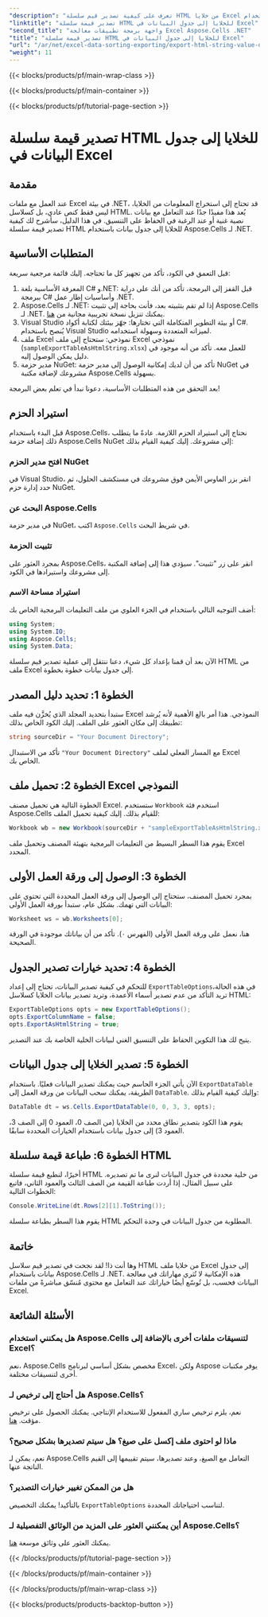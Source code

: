 ```yaml
---
"description": "تعرف على كيفية تصدير قيم سلسلة HTML من خلايا Excel إلى جدول بيانات باستخدام Aspose.Cells لـ .NET في برنامج تعليمي بسيط خطوة بخطوة."
"linktitle": "تصدير قيمة سلسلة HTML للخلايا إلى جدول البيانات في Excel"
"second_title": "واجهة برمجة تطبيقات معالجة Excel Aspose.Cells .NET"
"title": "تصدير قيمة سلسلة HTML للخلايا إلى جدول البيانات في Excel"
"url": "/ar/net/excel-data-sorting-exporting/export-html-string-value-of-cells-to-datatable-in-excel/"
"weight": 11
---
```


{{< blocks/products/pf/main-wrap-class >}}

{{< blocks/products/pf/main-container >}}

{{< blocks/products/pf/tutorial-page-section >}}

# تصدير قيمة سلسلة HTML للخلايا إلى جدول البيانات في Excel

## مقدمة

عند العمل مع ملفات Excel في بيئة .NET، قد تحتاج إلى استخراج المعلومات من الخلايا، ليس فقط كنص عادي، بل كسلاسل HTML. يُعد هذا مفيدًا جدًا عند التعامل مع بيانات نصية غنية أو عند الرغبة في الحفاظ على التنسيق. في هذا الدليل، سأشرح لك كيفية تصدير قيمة سلسلة HTML للخلايا إلى جدول بيانات باستخدام Aspose.Cells لـ .NET. 

## المتطلبات الأساسية

قبل التعمق في الكود، تأكد من تجهيز كل ما تحتاجه. إليك قائمة مرجعية سريعة:

1. المعرفة الأساسية بلغة C# و.NET: قبل القفز إلى البرمجة، تأكد من أنك على دراية ببرمجة C# وأساسيات إطار عمل .NET.
2. Aspose.Cells لـ .NET: إذا لم تقم بتثبيته بعد، فأنت بحاجة إلى تثبيت Aspose.Cells لـ .NET. يمكنك تنزيل نسخة تجريبية مجانية من [هنا](https://releases.aspose.com/).
3. Visual Studio أو بيئة التطوير المتكاملة التي تختارها: جهّز بيئتك لكتابة أكواد C#. يُنصح باستخدام Visual Studio لميزاته المتعددة وسهولة استخدامه.
4. ملف Excel نموذجي: ستحتاج إلى ملف Excel نموذجي (`sampleExportTableAsHtmlString.xlsx`) للعمل معه. تأكد من أنه موجود في دليل يمكن الوصول إليه.
5. مدير حزمة NuGet: تأكد من أن لديك إمكانية الوصول إلى مدير حزمة NuGet في مشروعك لإضافة مكتبة Aspose.Cells بسهولة.

بعد التحقق من هذه المتطلبات الأساسية، دعونا نبدأ في تعلم بعض البرمجة!

## استيراد الحزم

قبل البدء باستخدام Aspose.Cells، نحتاج إلى استيراد الحزم اللازمة. عادةً ما يتطلب ذلك إضافة حزمة Aspose.Cells NuGet إلى مشروعك. إليك كيفية القيام بذلك:

### افتح مدير الحزم NuGet

في Visual Studio، انقر بزر الماوس الأيمن فوق مشروعك في مستكشف الحلول، ثم حدد إدارة حزم NuGet.

### البحث عن Aspose.Cells

في مدير حزمة NuGet، اكتب `Aspose.Cells` في شريط البحث.

### تثبيت الحزمة

بمجرد العثور على Aspose.Cells، انقر على زر "تثبيت". سيؤدي هذا إلى إضافة المكتبة إلى مشروعك واستيرادها في الكود.

### استيراد مساحة الاسم

أضف التوجيه التالي باستخدام في الجزء العلوي من ملف التعليمات البرمجية الخاص بك:

```csharp
using System;
using System.IO;
using Aspose.Cells;
using System.Data;
```

الآن بعد أن قمنا بإعداد كل شيء، دعنا ننتقل إلى عملية تصدير قيم سلسلة HTML من ملف Excel إلى جدول بيانات خطوة بخطوة. 

## الخطوة 1: تحديد دليل المصدر

ستبدأ بتحديد المجلد الذي يُخزَّن فيه ملف Excel النموذجي. هذا أمر بالغ الأهمية لأنه يُرشد تطبيقك إلى مكان العثور على الملف. إليك الكود الخاص بذلك:

```csharp
string sourceDir = "Your Document Directory";
```

تأكد من الاستبدال `"Your Document Directory"` مع المسار الفعلي لملف Excel الخاص بك.

## الخطوة 2: تحميل ملف Excel النموذجي

الخطوة التالية هي تحميل مصنف Excel. ستستخدم `Workbook` استخدم فئة Aspose.Cells للقيام بذلك. إليك كيفية تحميل الملف:

```csharp
Workbook wb = new Workbook(sourceDir + "sampleExportTableAsHtmlString.xlsx");
```

يقوم هذا السطر البسيط من التعليمات البرمجية بتهيئة المصنف وتحميل ملف Excel المحدد.

## الخطوة 3: الوصول إلى ورقة العمل الأولى

بمجرد تحميل المصنف، ستحتاج إلى الوصول إلى ورقة العمل المحددة التي تحتوي على البيانات التي تهمك. بشكل عام، ستبدأ بورقة العمل الأولى:

```csharp
Worksheet ws = wb.Worksheets[0];
```

هنا، نعمل على ورقة العمل الأولى (الفهرس ٠). تأكد من أن بياناتك موجودة في الورقة الصحيحة.

## الخطوة 4: تحديد خيارات تصدير الجدول

للتحكم في كيفية تصدير البيانات، تحتاج إلى إعداد `ExportTableOptions`في هذه الحالة، تريد التأكد من عدم تصدير أسماء الأعمدة، وتريد تصدير بيانات الخلايا كسلاسل HTML:

```csharp
ExportTableOptions opts = new ExportTableOptions();
opts.ExportColumnName = false;
opts.ExportAsHtmlString = true;
```

يتيح لك هذا التكوين الحفاظ على التنسيق الغني لبيانات الخلية الخاصة بك عند التصدير.

## الخطوة 5: تصدير الخلايا إلى جدول البيانات

الآن يأتي الجزء الحاسم حيث يمكنك تصدير البيانات فعليًا. باستخدام `ExportDataTable` الطريقة، يمكنك سحب البيانات من ورقة العمل إلى `DataTable`. وإليك كيفية القيام بذلك:

```csharp
DataTable dt = ws.Cells.ExportDataTable(0, 0, 3, 3, opts);
```

يقوم هذا الكود بتصدير نطاق محدد من الخلايا (من الصف 0، العمود 0 إلى الصف 3، العمود 3) إلى جدول بيانات باستخدام الخيارات المحددة سابقًا.

## الخطوة 6: طباعة قيمة سلسلة HTML

أخيرًا، لنطبع قيمة سلسلة HTML من خلية محددة في جدول البيانات لنرى ما تم تصديره. على سبيل المثال، إذا أردت طباعة القيمة من الصف الثالث والعمود الثاني، فاتبع الخطوات التالية:

```csharp
Console.WriteLine(dt.Rows[2][1].ToString());
```

يقوم هذا السطر بطباعة سلسلة HTML المطلوبة من جدول البيانات في وحدة التحكم. 

## خاتمة 

وها أنت ذا! لقد نجحت في تصدير قيم سلاسل HTML من خلايا ملف Excel إلى جدول بيانات باستخدام Aspose.Cells لـ .NET. هذه الإمكانية لا تُثري مهاراتك في معالجة البيانات فحسب، بل تُوسّع أيضًا خياراتك عند التعامل مع محتوى مُنسّق مباشرةً من ملفات Excel. 

## الأسئلة الشائعة

### هل يمكنني استخدام Aspose.Cells لتنسيقات ملفات أخرى بالإضافة إلى Excel؟  
نعم، Aspose.Cells مخصص بشكل أساسي لبرنامج Excel، ولكن Aspose يوفر مكتبات أخرى لتنسيقات مختلفة.

### هل أحتاج إلى ترخيص لـ Aspose.Cells؟  
نعم، يلزم ترخيص ساري المفعول للاستخدام الإنتاجي. يمكنك الحصول على ترخيص مؤقت. [هنا](https://purchase.aspose.com/temporary-license/).

### ماذا لو احتوى ملف إكسل على صيغ؟ هل سيتم تصديرها بشكل صحيح؟  
نعم، يمكن لـ Aspose.Cells التعامل مع الصيغ، وعند تصديرها، سيتم تقييمها إلى القيم الناتجة عنها.

### هل من الممكن تغيير خيارات التصدير؟  
بالتأكيد! يمكنك التخصيص `ExportTableOptions` لتناسب احتياجاتك المحددة.

### أين يمكنني العثور على المزيد من الوثائق التفصيلية لـ Aspose.Cells؟  
يمكنك العثور على وثائق موسعة [هنا](https://reference.aspose.com/cells/net/).

{{< /blocks/products/pf/tutorial-page-section >}}

{{< /blocks/products/pf/main-container >}}

{{< /blocks/products/pf/main-wrap-class >}}

{{< blocks/products/products-backtop-button >}}